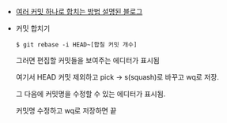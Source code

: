 - [여러 커밋 하나로 합치는 방법 설명된 블로그](https://korband.tistory.com/33)


- 커밋 합치기
  ```
  $ git rebase -i HEAD~[합칠 커밋 개수]
  ```
  
  그러면 편집할 커밋들을 보여주는 에디터가 표시됨

  여기서 HEAD 커밋 제외하고 pick -> s(squash)로 바꾸고 wq로 저장.

  그 다음에 커밋명을 수정할 수 있는 에디터가 표시됨.
  
  커밋명 수정하고 wq로 저장하면 끝

  
